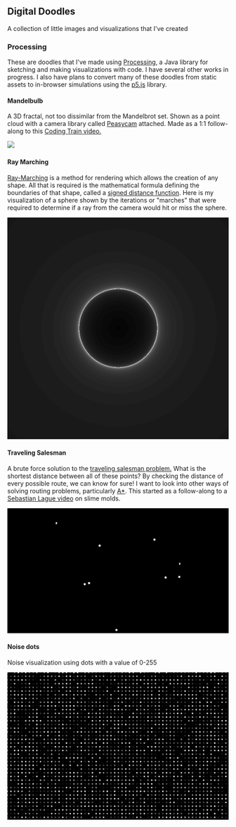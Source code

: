 ## Digital Doodles

A collection of little images and visualizations that I've created

### Processing

These are doodles that I've made using [Processing](https://processing.org/examples), a Java library for sketching and making visualizations with code. I have several other works in progress. I also have plans to convert many of these doodles from static assets to in-browser simulations using the [p5.js](https://p5js.org/examples/) library.

#### Mandelbulb
A 3D fractal, not too dissimilar from the Mandelbrot set. Shown as a point cloud with a camera library called [Peasycam](https://mrfeinberg.com/peasycam/) attached. Made as a 1:1 follow-along to this [Coding Train video.](https://www.youtube.com/watch?v=NJCiUVGiNyA)

![](../../assets/Doodles/mandelbulb.gif)

#### Ray Marching
[Ray-Marching](https://en.wikipedia.org/wiki/Ray_marching) is a method for rendering which allows the creation of any shape. All that is required is the mathematical formula defining the boundaries of that shape, called a [signed distance function](https://en.wikipedia.org/wiki/Signed_distance_function).  Here is my visualization of a sphere shown by the iterations or "marches" that were required to determine if a ray from the camera would hit or miss the sphere. 

![](../../assets/Doodles/ray_march.png)

#### Traveling Salesman
A brute force solution to the [traveling salesman problem.](https://en.wikipedia.org/wiki/Travelling_salesman_problem) What is the shortest distance between all of these points? By checking the distance of every possible route, we can know for sure! I want to look into other ways of solving routing problems, particularly [A*](https://en.wikipedia.org/wiki/A*_search_algorithm). This started as a follow-along to a [Sebastian Lague video](https://youtu.be/X-iSQQgOd1A?si=Y0BvPVPOWGXGCbmh) on slime molds.

![](../../assets/Doodles/travelling_salesman.gif)

#### Noise dots
Noise visualization using dots with a value of 0-255

![](../../assets/Doodles/noise_dots.png)